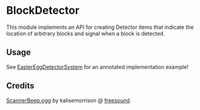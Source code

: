 BlockDetector
=============

This module implements an API for creating Detector items that indicate the location of arbitrary blocks and signal when a block is detected.

## Usage

See [EasterEggDetectorSystem](src/main/java/org/terasology/blockdetector/easter/EasterEggDetectorSystem.java) for an annotated implementation example!

## Credits

[ScannerBeep.ogg](assets/sounds/ScannerBeep.ogg) by kalisemorrison @ [freesound](https://www.freesound.org/people/kalisemorrison/sounds/202530/).
